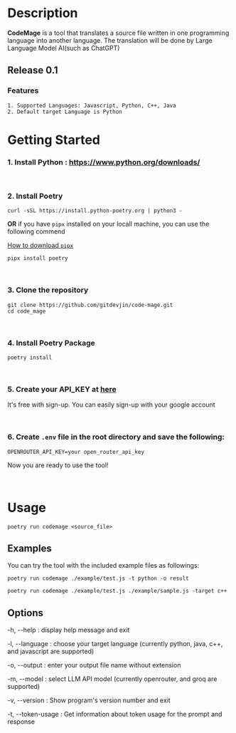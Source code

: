 # Description
**CodeMage** is a tool that translates a source file written in one programming language into another language.
The translation will be done by Large Language Model AI(such as ChatGPT)

## Release 0.1

### Features
    1. Supported Languages: Javascript, Python, C++, Java
    2. Default target Language is Python



# Getting Started

### 1. Install Python : https://www.python.org/downloads/

<br>

### 2. Install Poetry

```console
curl -sSL https://install.python-poetry.org | python3 -
```

**OR** if you have `pipx` installed on your locall machine, you can use the following commend

[How to download `pipx`](https://github.com/pypa/pipx)

```console
pipx install poetry
```

<br>

### 3. Clone the repository
```console
git clone https://github.com/gitdevjin/code-mage.git
cd code_mage
```

<br>

### 4. Install Poetry Package
```console
poetry install
```

<br>

### 5. Create your API_KEY at [here](https://openrouter.ai/docs/api-keys)
It's free with sign-up. You can easily sign-up with your google account

<br>

### 6. Create `.env` file in the root directory and save the following:
```
OPENROUTER_API_KEY=your open_router_api_key
```

Now you are ready to use the tool!

<br>

# Usage

```console
poetry run codemage <source_file>
```

## Examples
You can try the tool with the included example files as followings:

```console
poetry run codemage ./example/test.js -t python -o result
```


```console
poetry run codemage ./example/test.js ./example/sample.js -target c++
```

## Options

-h, --help : display help message and exit

-l, --language : choose your target language (currently python, java, c++, and javascript are supported)

-o, --output : enter your output file name without extension

-m, --model : select LLM API model (currently openrouter, and groq are supported)

-v, --version : Show program's version number and exit

-t, --token-usage : Get information about token usage for the prompt and response



